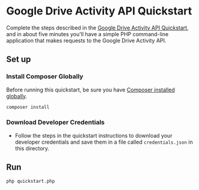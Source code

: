 # Google Drive Activity API Quickstart

Complete the steps described in the [Google Drive Activity API Quickstart](https://developers.google.com/drive/activity/v1/quickstart/php), and in about five minutes you'll have a simple PHP command-line application that makes requests to the Google Drive Activity API.

## Set up

### Install Composer Globally

Before running this quickstart, be sure you have [Composer installed globally](https://getcomposer.org/doc/00-intro.md#globally).

```sh
composer install
```

### Download Developer Credentials

- Follow the steps in the quickstart instructions to download your developer
  credentials and save them in a file called `credentials.json` in this
  directory.

## Run

```sh
php quickstart.php
```
